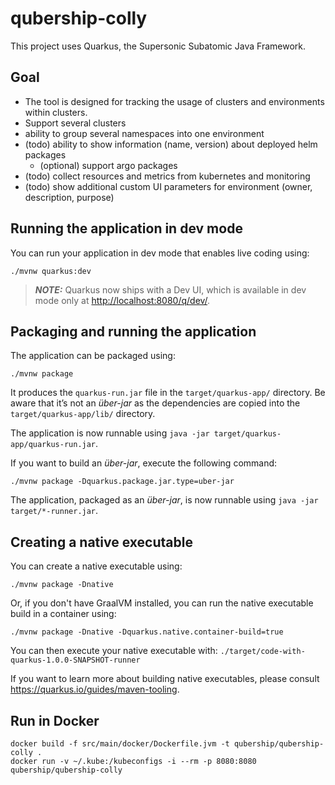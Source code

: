 # qubership-colly

This project uses Quarkus, the Supersonic Subatomic Java Framework.

## Goal

- The tool is designed for tracking the usage of clusters and environments within clusters.
- Support several clusters
- ability to group several namespaces into one environment
- (todo) ability to show information (name, version) about deployed helm packages
  - (optional) support argo packages
- (todo) collect resources and metrics from kubernetes and monitoring
- (todo) show additional custom UI parameters for environment (owner, description, purpose)

## Running the application in dev mode

You can run your application in dev mode that enables live coding using:

```shell script
./mvnw quarkus:dev
```

> **_NOTE:_** Quarkus now ships with a Dev UI, which is available in dev mode only at <http://localhost:8080/q/dev/>.

## Packaging and running the application

The application can be packaged using:

```shell script
./mvnw package
```

It produces the `quarkus-run.jar` file in the `target/quarkus-app/` directory.
Be aware that it’s not an _über-jar_ as the dependencies are copied into the `target/quarkus-app/lib/` directory.

The application is now runnable using `java -jar target/quarkus-app/quarkus-run.jar`.

If you want to build an _über-jar_, execute the following command:

```shell script
./mvnw package -Dquarkus.package.jar.type=uber-jar
```

The application, packaged as an _über-jar_, is now runnable using `java -jar target/*-runner.jar`.

## Creating a native executable

You can create a native executable using:

```shell script
./mvnw package -Dnative
```

Or, if you don't have GraalVM installed, you can run the native executable build in a container using:

```shell script
./mvnw package -Dnative -Dquarkus.native.container-build=true
```

You can then execute your native executable with: `./target/code-with-quarkus-1.0.0-SNAPSHOT-runner`

If you want to learn more about building native executables, please consult <https://quarkus.io/guides/maven-tooling>.

## Run in Docker

```shell script
docker build -f src/main/docker/Dockerfile.jvm -t qubership/qubership-colly .
docker run -v ~/.kube:/kubeconfigs -i --rm -p 8080:8080 qubership/qubership-colly
```
